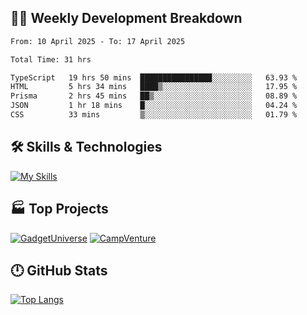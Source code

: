 

## 🧑‍💻 Weekly Development Breakdown

<!--START_SECTION:waka-->

```txt
From: 10 April 2025 - To: 17 April 2025

Total Time: 31 hrs

TypeScript   19 hrs 50 mins  ████████████████░░░░░░░░░   63.93 %
HTML         5 hrs 34 mins   ████▒░░░░░░░░░░░░░░░░░░░░   17.95 %
Prisma       2 hrs 45 mins   ██▒░░░░░░░░░░░░░░░░░░░░░░   08.89 %
JSON         1 hr 18 mins    █░░░░░░░░░░░░░░░░░░░░░░░░   04.24 %
CSS          33 mins         ▒░░░░░░░░░░░░░░░░░░░░░░░░   01.79 %
```

<!--END_SECTION:waka-->

## 🛠️ Skills & Technologies

[![My Skills](https://skillicons.dev/icons?i=angular,react,docker,mongodb,nodejs,express,github,bootstrap,prisma,postman,postgres&perline=8)](https://skillicons.dev)

## 🏭 Top Projects

[![GadgetUniverse](https://github-readme-stats.vercel.app/api/pin/?username=aimxnaim&repo=GadgetUniverse&theme=dark)](https://github.com/aimxnaim/GadgetUniverse)
[![CampVenture](https://github-readme-stats.vercel.app/api/pin/?username=aimxnaim&repo=CampVenture&theme=dark)](https://github.com/aimxnaim/CampVenture)

## 🕛 GitHub Stats
 
[![Top Langs](https://github-readme-stats.vercel.app/api/top-langs/?username=aimxnaim&layout=compact&theme=dark)](https://github.com/anuraghazra/github-readme-stats)



